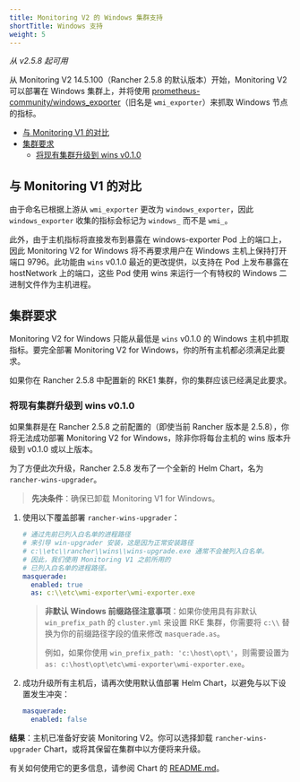 ```yaml
---
title: Monitoring V2 的 Windows 集群支持
shortTitle: Windows 支持
weight: 5
---
```


_从 v2.5.8 起可用_

从 Monitoring V2 14.5.100（Rancher 2.5.8 的默认版本）开始，Monitoring V2 可以部署在 Windows 集群上，并将使用 [prometheus-community/windows_exporter](https://github.com/prometheus-community/windows_exporter)（旧名是 `wmi_exporter`）来抓取 Windows 节点的指标。

- [与 Monitoring V1 的对比](#comparison-to-monitoring-v1)
- [集群要求](#cluster-requirements)
   - [将现有集群升级到 wins v0.1.0](#upgrading-existing-clusters-to-wins-v0-1-0)

## 与 Monitoring V1 的对比

由于命名已根据上游从 `wmi_exporter` 更改为 `windows_exporter`，因此 `windows_exporter` 收集的指标会标记为 `windows_` 而不是 `wmi_`。

此外，由于主机指标将直接发布到暴露在 windows-exporter Pod 上的端口上，因此 Monitoring V2 for Windows 将不再要求用户在 Windows 主机上保持打开端口 9796。此功能由 `wins` v0.1.0 最近的更改提供，以支持在 Pod 上发布暴露在 hostNetwork 上的端口，这些 Pod 使用 wins 来运行一个有特权的 Windows 二进制文件作为主机进程。

## 集群要求

Monitoring V2 for Windows 只能从最低是 `wins` v0.1.0 的 Windows 主机中抓取指标。要完全部署 Monitoring V2 for Windows，你的所有主机都必须满足此要求。

如果你在 Rancher 2.5.8 中配置新的 RKE1 集群，你的集群应该已经满足此要求。

### 将现有集群升级到 wins v0.1.0

如果集群是在 Rancher 2.5.8 之前配置的（即使当前 Rancher 版本是 2.5.8），你将无法成功部署 Monitoring V2 for Windows，除非你将每台主机的 wins 版本升级到 v0.1.0 或以上版本。

为了方便此次升级，Rancher 2.5.8 发布了一个全新的 Helm Chart，名为 `rancher-wins-upgrader`。

> **先决条件**：确保已卸载 Monitoring V1 for Windows。

1. 使用以下覆盖部署 `rancher-wins-upgrader`：
   ```yaml
   # 通过先前已列入白名单的进程路径
   # 来引导 win-upgrader 安装，这是因为正常安装路径
   # c:\\etc\\rancher\\wins\\wins-upgrade.exe 通常不会被列入白名单。
   # 因此，我们使用 Monitoring V1 之前所用的
   # 已列入白名单的进程路径。
   masquerade:
     enabled: true
     as: c:\\etc\wmi-exporter\wmi-exporter.exe
   ```
   > **非默认 Windows 前缀路径注意事项**：如果你使用具有非默认 `win_prefix_path` 的 `cluster.yml` 来设置 RKE 集群，你需要将 `c:\\` 替换为你的前缀路径字段的值来修改 `masquerade.as`。
   >
   > 例如，如果你使用 `win_prefix_path: 'c:\host\opt\'`，则需要设置为 `as: c:\host\opt\etc\wmi-exporter\wmi-exporter.exe`。
2. 成功升级所有主机后，请再次使用默认值部署 Helm Chart，以避免与以下设置发生冲突：
   ```yaml
   masquerade:
     enabled: false
   ```

**结果**：主机已准备好安装 Monitoring V2。你可以选择卸载 `rancher-wins-upgrader` Chart，或将其保留在集群中以方便将来升级。

有关如何使用它的更多信息，请参阅 Chart 的 [README.md](https://github.com/rancher/wins/blob/master/charts/rancher-wins-upgrader/README.md)。
